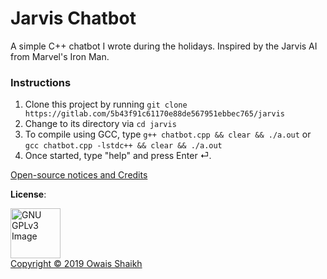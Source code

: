 # Jarvis Chatbot

A simple C++ chatbot I wrote during the holidays. Inspired by the Jarvis AI from Marvel's Iron Man.

### Instructions

1. Clone this project by running ```git clone https://gitlab.com/5b43f91c61170e88de567951ebbec765/jarvis```
2. Change to its directory via ```cd jarvis```
3. To compile using GCC, type ```g++ chatbot.cpp && clear && ./a.out``` or ```gcc chatbot.cpp -lstdc++ && clear && ./a.out```
4. Once started, type "help" and press Enter ⏎.

[Open-source notices and Credits](NOTICE)

<b>License</b>: 

<a href="http://www.gnu.org/licenses/gpl-3.0.en.html" rel="nofollow"><img src="https://camo.githubusercontent.com/0e71b2b50532b8f93538000b46c70a78007d0117/68747470733a2f2f7777772e676e752e6f72672f67726170686963732f67706c76332d3132377835312e706e67" alt="GNU GPLv3 Image" data-canonical-src="https://www.gnu.org/graphics/gplv3-127x51.png" width="80"></a><br>[Copyright © 2019  Owais Shaikh](LICENSE)